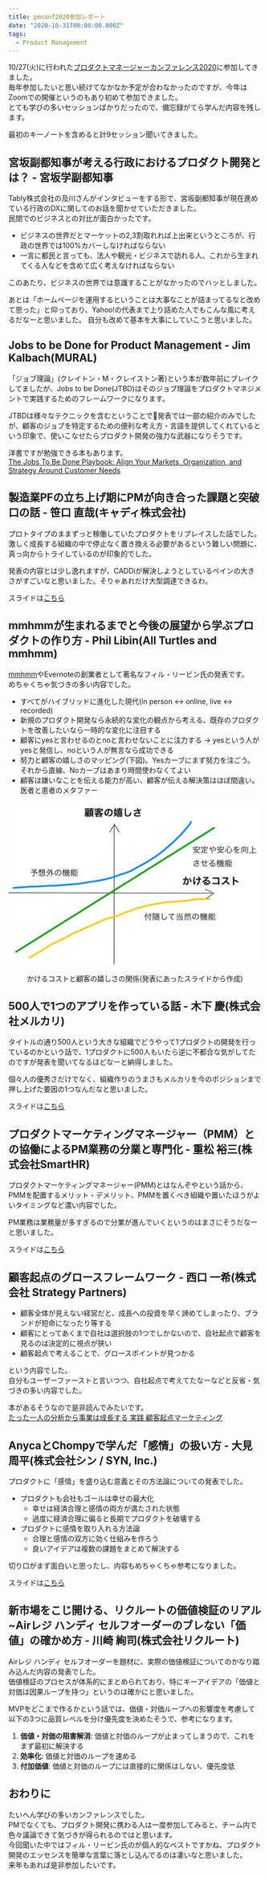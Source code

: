 ```yaml
---
title: pmconf2020参加レポート
date: "2020-10-31T00:00:00.000Z"
tags:
  - Product Management
---
```


10/27(火)に行われた[プロダクトマネージャーカンファレンス2020](https://2020.pmconf.jp/)に参加してきました。<br>
毎年参加したいと思い続けてなかなか予定が合わなかったのですが、今年はZoomでの開催というのもあり初めて参加できました。<br>
とても学びの多いセッションばかりだったので、備忘録がてら学んだ内容を残します。

最初のキーノートを含めると計9セッション聞いてきました。

## 宮坂副都知事が考える行政におけるプロダクト開発とは？ - 宮坂学副都知事

Tably株式会社の及川さんがインタビューをする形で、宮坂副都知事が現在進めている行政のDXに関してのお話を聞かせていただきました。<br>
民間でのビジネスとの対比が面白かったです。

* ビジネスの世界だとマーケットの2,3割取れれば上出来というところが、行政の世界では100%カバーしなければならない
* 一言に都民と言っても、法人や観光・ビジネスで訪れる人、これから生まれてくる人などを含めて広く考えなければならない

このあたり、ビジネスの世界では意識することがなかったのでハッとしました。

あとは「ホームページを運用するということは大事なことが詰まってるなと改めて思った」と仰っており、Yahoo!の代表まで上り詰めた人でもこんな風に考えるだなーと思いました。
自分も改めて基本を大事にしていこうと思いました。

## Jobs to be Done for Product Management - Jim Kalbach(MURAL)

「ジョブ理論」(クレイトン・M・クレイストン著)という本が数年前にブレイクしてましたが、Jobs to be Done(JTBD)はそのジョブ理論をプロダクトマネジメントで実践するためのフレームワークになります。

JTBDは様々なテクニックを含むということで発表では一部の紹介のみでしたが、顧客のジョブを特定するための便利な考え方・言語を提供してくれているという印象で、使いこなせたらプロダクト開発の強力な武器になりそうです。

洋書ですが勉強できる本もあります。<br>
[The Jobs To Be Done Playbook: Align Your Markets, Organization, and Strategy Around Customer Needs](https://www.amazon.co.jp/dp/B07X1LQ45Y)


## 製造業PFの立ち上げ期にPMが向き合った課題と突破口の話 - 笹口 直哉(キャディ株式会社)

プロトタイプのままずっと稼働していたプロダクトをリプレイスした話でした。<br>
激しく成長する組織の中で停止なく置き換える必要があるという難しい問題に、真っ向からトライしているのが印象的でした。

発表の内容とは少し逸れますが、CADDiが解決しようとしているペインの大きさがすごいなと思いました。そりゃあれだけ大型調達できるわ。

スライドは[こちら](https://speakerdeck.com/sasaguchi/pmconf2020-zhi-zao-ye-pffalseli-tishang-geqi-nipmgaxiang-kihe-tutake-ti-totu-po-kou-falsehua)

## mmhmmが生まれるまでと今後の展望から学ぶプロダクトの作り方 - Phil Libin(All Turtles and mmhmm)

[mmhmm](https://www.mmhmm.app/)やEvernoteの創業者として著名なフィル・リービン氏の発表です。<br>
めちゃくちゃ気づきの多い内容でした。

* すべてがハイブリッドに進化した現代(in person <-> online, live <-> recorded)
* 新規のプロダクト開発なら永続的な変化の観点から考える、既存のプロダクトを改善したいなら一時的な変化に注目する
* 顧客にyesと言わせるのとnoと言わせないことに注力する → yesという人がyesと発信し、noという人が無言なら成功できる
* 努力と顧客の嬉しさのマッピング(下図)。Yesカーブにまず努力を注ごう。それから直線、Noカーブはあまり時間使わなくてよい
* 顧客は嫌いなことを伝える能力が高い、顧客が伝える解決策はほぼ間違い。医者と患者のメタファー

![努力と顧客の嬉しさ](graph.jpg)
<p style="text-align: center">かけるコストと顧客の嬉しさの関係(発表にあったスライドから作成)</p>

## 500人で1つのアプリを作っている話 - 木下 慶(株式会社メルカリ)

タイトルの通り500人という大きな組織でどうやって1プロダクトの開発を行っているのかという話で、1プロダクトに500人もいたら逆に不都合な気がしてたのですが発表を聞いてなるほどなーと納得しました。

個々人の優秀さだけでなく、組織作りのうまさもメルカリを今のポジションまで押し上げた要因の1つなんだなと思いました。

スライドは[こちら](https://speakerdeck.com/kkino0927/500ren-te1tufalseahuriwozuo-tuteiruhua-pmconf2020fa-biao-zi-liao-34f8d566-10d7-4a0c-8db0-ae691b448907)

## プロダクトマーケティングマネージャー（PMM）との協働によるPM業務の分業と専門化 - 重松 裕三(株式会社SmartHR)

プロダクトマーケティングマネージャー(PMM)とはなんぞやという話から、PMMを配置するメリット・デメリット、PMMを置くべき組織や置いたほうがよいタイミングなど濃い内容でした。

PM業務は業務量が多すぎるので分業が進んでいくというのはまさにそうだなーと思いました。

スライドは[こちら](https://speakerdeck.com/yuzoshigematsu/what-is-product-marketing)

## 顧客起点のグロースフレームワーク - 西口 一希(株式会社 Strategy Partners)

* 顧客全体が見えない経営だと、成長への投資を早く諦めてしまったり、ブランドが短命になったり等する
* 顧客にとってあくまで自社は選択肢の1つでしかないので、自社起点で顧客を見るのは決定的に視点が狭い
* 顧客起点で考えることで、グロースポイントが見つかる

という内容でした。<br>
自分もユーザーファーストと言いつつ、自社起点で考えてたなーなどと反省・気づきの多い内容でした。

本があるそうなので是非読んでみたいです。<br>
[たった一人の分析から事業は成長する 実践 顧客起点マーケティング](https://www.amazon.co.jp/dp/4798160075)

## AnycaとChompyで学んだ「感情」の扱い方 - 大見 周平(株式会社シン / SYN, Inc.)

プロダクトに「感情」を盛り込む意義とその方法論についての発表でした。

* プロダクトも会社もゴールは幸せの最大化
  * 幸せは経済合理と感情の両方が満たされた状態
  * 過度に経済合理に偏ると長期でプロダクトを破壊する
* プロダクトに感情を取り入れる方法論
  * 合理と感情の双方に効く仕組みを作ろう
  * 良いアイデアは複数の課題をまとめて解決する

切り口がまず面白いと思ったし、内容もめちゃくちゃ参考になりました。

スライドは[こちら](https://speakerdeck.com/shuheeeeei/anycatochompydexue-nda-gan-qing-falsexi-ifang-number-pmconf2020)

## 新市場をこじ開ける、リクルートの価値検証のリアル ~Airレジ ハンディ セルフオーダーのブレない「価値」の確かめ方 - 川崎 絢司(株式会社リクルート)

Airレジ ハンディ セルフオーダーを題材に、実際の価値検証についてのかなり踏み込んだ内容の発表でした。<br>
価値検証のプロセスが体系的にまとめられており、特にキーアイデアの「価値と対価は因果ループを持つ」というのは確かにと思いました。

MVPをどこまで作るかという話では、価値・対価ループへの影響度を考慮して以下の3つに品質レベルを分け優先度を決めたそうで、参考になります。

1. **価値・対価の阻害解消**: 価値と対価のループが止まってしまうので、これをまず最初に解決する
1. **効率化**: 価値と対価のループを速める
1. **付加価値**: 価値と対価のループには直接的に関係はしない、優先度低

## おわりに

たいへん学びの多いカンファレンスでした。<br>
PMでなくても、プロダクト開発に携わる人は一度参加してみると、チーム内で色々議論できて気づきが得られるのではと思います。<br>
今回聞いた中ではフィル・リービン氏のが個人的なベストですかね、プロダクト開発のエッセンスを簡単な言葉に落とし込んでるのは凄いなと思いました。<br>
来年もあれば是非参加したいです。
